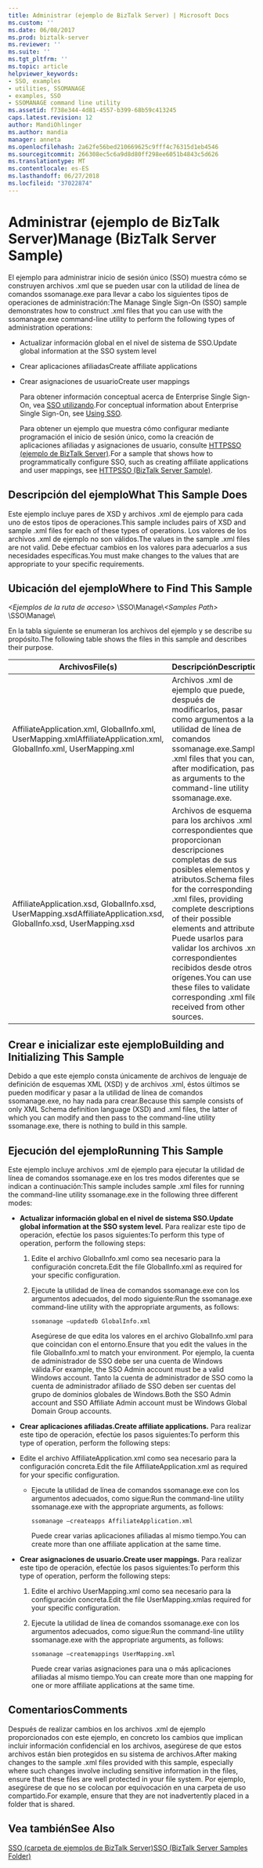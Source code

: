 ```yaml
---
title: Administrar (ejemplo de BizTalk Server) | Microsoft Docs
ms.custom: ''
ms.date: 06/08/2017
ms.prod: biztalk-server
ms.reviewer: ''
ms.suite: ''
ms.tgt_pltfrm: ''
ms.topic: article
helpviewer_keywords:
- SSO, examples
- utilities, SSOMANAGE
- examples, SSO
- SSOMANAGE command line utility
ms.assetid: f738e344-4d81-4557-b399-68b59c413245
caps.latest.revision: 12
author: MandiOhlinger
ms.author: mandia
manager: anneta
ms.openlocfilehash: 2a62fe56bed210669625c9fff4c76315d1eb4546
ms.sourcegitcommit: 266308ec5c6a9d8d80ff298ee6051b4843c5d626
ms.translationtype: MT
ms.contentlocale: es-ES
ms.lasthandoff: 06/27/2018
ms.locfileid: "37022874"
---
```

# <a name="manage-biztalk-server-sample"></a><span data-ttu-id="dbc80-102">Administrar (ejemplo de BizTalk Server)</span><span class="sxs-lookup"><span data-stu-id="dbc80-102">Manage (BizTalk Server Sample)</span></span>
<span data-ttu-id="dbc80-103">El ejemplo para administrar inicio de sesión único (SSO) muestra cómo se construyen archivos .xml que se pueden usar con la utilidad de línea de comandos ssomanage.exe para llevar a cabo los siguientes tipos de operaciones de administración:</span><span class="sxs-lookup"><span data-stu-id="dbc80-103">The Manage Single Sign-On (SSO) sample demonstrates how to construct .xml files that you can use with the ssomanage.exe command-line utility to perform the following types of administration operations:</span></span>  
  
- <span data-ttu-id="dbc80-104">Actualizar información global en el nivel de sistema de SSO.</span><span class="sxs-lookup"><span data-stu-id="dbc80-104">Update global information at the SSO system level</span></span>  
  
- <span data-ttu-id="dbc80-105">Crear aplicaciones afiliadas</span><span class="sxs-lookup"><span data-stu-id="dbc80-105">Create affiliate applications</span></span>  
  
- <span data-ttu-id="dbc80-106">Crear asignaciones de usuario</span><span class="sxs-lookup"><span data-stu-id="dbc80-106">Create user mappings</span></span>  
  
  <span data-ttu-id="dbc80-107">Para obtener información conceptual acerca de Enterprise Single Sign-On, vea [SSO utilizando](../core/using-sso.md).</span><span class="sxs-lookup"><span data-stu-id="dbc80-107">For conceptual information about Enterprise Single Sign-On, see [Using SSO](../core/using-sso.md).</span></span>  
  
  <span data-ttu-id="dbc80-108">Para obtener un ejemplo que muestra cómo configurar mediante programación el inicio de sesión único, como la creación de aplicaciones afiliadas y asignaciones de usuario, consulte [HTTPSSO (ejemplo de BizTalk Server)](../core/httpsso-biztalk-server-sample.md).</span><span class="sxs-lookup"><span data-stu-id="dbc80-108">For a sample that shows how to programmatically configure SSO, such as creating affiliate applications and user mappings, see [HTTPSSO (BizTalk Server Sample)](../core/httpsso-biztalk-server-sample.md).</span></span>  
  
## <a name="what-this-sample-does"></a><span data-ttu-id="dbc80-109">Descripción del ejemplo</span><span class="sxs-lookup"><span data-stu-id="dbc80-109">What This Sample Does</span></span>  
 <span data-ttu-id="dbc80-110">Este ejemplo incluye pares de XSD y archivos .xml de ejemplo para cada uno de estos tipos de operaciones.</span><span class="sxs-lookup"><span data-stu-id="dbc80-110">This sample includes pairs of XSD and sample .xml files for each of these types of operations.</span></span> <span data-ttu-id="dbc80-111">Los valores de los archivos .xml de ejemplo no son válidos.</span><span class="sxs-lookup"><span data-stu-id="dbc80-111">The values in the sample .xml files are not valid.</span></span> <span data-ttu-id="dbc80-112">Debe efectuar cambios en los valores para adecuarlos a sus necesidades específicas.</span><span class="sxs-lookup"><span data-stu-id="dbc80-112">You must make changes to the values that are appropriate to your specific requirements.</span></span>  
  
## <a name="where-to-find-this-sample"></a><span data-ttu-id="dbc80-113">Ubicación del ejemplo</span><span class="sxs-lookup"><span data-stu-id="dbc80-113">Where to Find This Sample</span></span>  
 <span data-ttu-id="dbc80-114">*\<Ejemplos de la ruta de acceso\>* \SSO\Manage\\</span><span class="sxs-lookup"><span data-stu-id="dbc80-114">*\<Samples Path\>* \SSO\Manage\\</span></span>  
  
 <span data-ttu-id="dbc80-115">En la tabla siguiente se enumeran los archivos del ejemplo y se describe su propósito.</span><span class="sxs-lookup"><span data-stu-id="dbc80-115">The following table shows the files in this sample and describes their purpose.</span></span>  
  
|<span data-ttu-id="dbc80-116">Archivos</span><span class="sxs-lookup"><span data-stu-id="dbc80-116">File(s)</span></span>|<span data-ttu-id="dbc80-117">Descripción</span><span class="sxs-lookup"><span data-stu-id="dbc80-117">Description</span></span>|  
|---------------|-----------------|  
|<span data-ttu-id="dbc80-118">AffiliateApplication.xml, GlobalInfo.xml, UserMapping.xml</span><span class="sxs-lookup"><span data-stu-id="dbc80-118">AffiliateApplication.xml, GlobalInfo.xml, UserMapping.xml</span></span>|<span data-ttu-id="dbc80-119">Archivos .xml de ejemplo que puede, después de modificarlos, pasar como argumentos a la utilidad de línea de comandos ssomanage.exe.</span><span class="sxs-lookup"><span data-stu-id="dbc80-119">Sample .xml files that you can, after modification, pass as arguments to the command-line utility ssomanage.exe.</span></span>|  
|<span data-ttu-id="dbc80-120">AffiliateApplication.xsd, GlobalInfo.xsd, UserMapping.xsd</span><span class="sxs-lookup"><span data-stu-id="dbc80-120">AffiliateApplication.xsd, GlobalInfo.xsd, UserMapping.xsd</span></span>|<span data-ttu-id="dbc80-121">Archivos de esquema para los archivos .xml correspondientes que proporcionan descripciones completas de sus posibles elementos y atributos.</span><span class="sxs-lookup"><span data-stu-id="dbc80-121">Schema files for the corresponding .xml files, providing complete descriptions of their possible elements and attributes.</span></span> <span data-ttu-id="dbc80-122">Puede usarlos para validar los archivos .xml correspondientes recibidos desde otros orígenes.</span><span class="sxs-lookup"><span data-stu-id="dbc80-122">You can use these files to validate corresponding .xml files received from other sources.</span></span>|  
  
## <a name="building-and-initializing-this-sample"></a><span data-ttu-id="dbc80-123">Crear e inicializar este ejemplo</span><span class="sxs-lookup"><span data-stu-id="dbc80-123">Building and Initializing This Sample</span></span>  
 <span data-ttu-id="dbc80-124">Debido a que este ejemplo consta únicamente de archivos de lenguaje de definición de esquemas XML (XSD) y de archivos .xml, éstos últimos se pueden modificar y pasar a la utilidad de línea de comandos ssomanage.exe, no hay nada para crear.</span><span class="sxs-lookup"><span data-stu-id="dbc80-124">Because this sample consists of only XML Schema definition language (XSD) and .xml files, the latter of which you can modify and then pass to the command-line utility ssomanage.exe, there is nothing to build in this sample.</span></span>  
  
## <a name="running-this-sample"></a><span data-ttu-id="dbc80-125">Ejecución del ejemplo</span><span class="sxs-lookup"><span data-stu-id="dbc80-125">Running This Sample</span></span>  
 <span data-ttu-id="dbc80-126">Este ejemplo incluye archivos .xml de ejemplo para ejecutar la utilidad de línea de comandos ssomanage.exe en los tres modos diferentes que se indican a continuación:</span><span class="sxs-lookup"><span data-stu-id="dbc80-126">This sample includes sample .xml files for running the command-line utility ssomanage.exe in the following three different modes:</span></span>  
  
- <span data-ttu-id="dbc80-127">**Actualizar información global en el nivel de sistema SSO.**</span><span class="sxs-lookup"><span data-stu-id="dbc80-127">**Update global information at the SSO system level.**</span></span> <span data-ttu-id="dbc80-128">Para realizar este tipo de operación, efectúe los pasos siguientes:</span><span class="sxs-lookup"><span data-stu-id="dbc80-128">To perform this type of operation, perform the following steps:</span></span>  
  
  1. <span data-ttu-id="dbc80-129">Edite el archivo GlobalInfo.xml como sea necesario para la configuración concreta.</span><span class="sxs-lookup"><span data-stu-id="dbc80-129">Edit the file GlobalInfo.xml as required for your specific configuration.</span></span>  
  
  2. <span data-ttu-id="dbc80-130">Ejecute la utilidad de línea de comandos ssomanage.exe con los argumentos adecuados, del modo siguiente:</span><span class="sxs-lookup"><span data-stu-id="dbc80-130">Run the ssomanage.exe command-line utility with the appropriate arguments, as follows:</span></span>  
  
     ```  
     ssomanage –updatedb GlobalInfo.xml  
     ```  
  
     <span data-ttu-id="dbc80-131">Asegúrese de que edita los valores en el archivo GlobalInfo.xml para que coincidan con el entorno.</span><span class="sxs-lookup"><span data-stu-id="dbc80-131">Ensure that you edit the values in the file GlobalInfo.xml to match your environment.</span></span> <span data-ttu-id="dbc80-132">Por ejemplo, la cuenta de administrador de SSO debe ser una cuenta de Windows válida.</span><span class="sxs-lookup"><span data-stu-id="dbc80-132">For example, the SSO Admin account must be a valid Windows account.</span></span> <span data-ttu-id="dbc80-133">Tanto la cuenta de administrador de SSO como la cuenta de administrador afiliado de SSO deben ser cuentas del grupo de dominios globales de Windows.</span><span class="sxs-lookup"><span data-stu-id="dbc80-133">Both the SSO Admin account and SSO Affiliate Admin account must be Windows Global Domain Group accounts.</span></span>  
  
- <span data-ttu-id="dbc80-134">**Crear aplicaciones afiliadas.**</span><span class="sxs-lookup"><span data-stu-id="dbc80-134">**Create affiliate applications.**</span></span> <span data-ttu-id="dbc80-135">Para realizar este tipo de operación, efectúe los pasos siguientes:</span><span class="sxs-lookup"><span data-stu-id="dbc80-135">To perform this type of operation, perform the following steps:</span></span>  
  
- <span data-ttu-id="dbc80-136">Edite el archivo AffiliateApplication.xml como sea necesario para la configuración concreta.</span><span class="sxs-lookup"><span data-stu-id="dbc80-136">Edit the file AffiliateApplication.xml as required for your specific configuration.</span></span>  
  
  - <span data-ttu-id="dbc80-137">Ejecute la utilidad de línea de comandos ssomanage.exe con los argumentos adecuados, como sigue:</span><span class="sxs-lookup"><span data-stu-id="dbc80-137">Run the command-line utility ssomanage.exe with the appropriate arguments, as follows:</span></span>  
  
    ```  
    ssomanage –createapps AffiliateApplication.xml  
    ```  
  
    <span data-ttu-id="dbc80-138">Puede crear varias aplicaciones afiliadas al mismo tiempo.</span><span class="sxs-lookup"><span data-stu-id="dbc80-138">You can create more than one affiliate application at the same time.</span></span>  
  
- <span data-ttu-id="dbc80-139">**Crear asignaciones de usuario.**</span><span class="sxs-lookup"><span data-stu-id="dbc80-139">**Create user mappings.**</span></span> <span data-ttu-id="dbc80-140">Para realizar este tipo de operación, efectúe los pasos siguientes:</span><span class="sxs-lookup"><span data-stu-id="dbc80-140">To perform this type of operation, perform the following steps:</span></span>  
  
  1. <span data-ttu-id="dbc80-141">Edite el archivo UserMapping.xml como sea necesario para la configuración concreta.</span><span class="sxs-lookup"><span data-stu-id="dbc80-141">Edit the file UserMapping.xmlas required for your specific configuration.</span></span>  
  
  2. <span data-ttu-id="dbc80-142">Ejecute la utilidad de línea de comandos ssomanage.exe con los argumentos adecuados, como sigue:</span><span class="sxs-lookup"><span data-stu-id="dbc80-142">Run the command-line utility ssomanage.exe with the appropriate arguments, as follows:</span></span>  
  
     ```  
     ssomanage –createmappings UserMapping.xml  
     ```  
  
     <span data-ttu-id="dbc80-143">Puede crear varias asignaciones para una o más aplicaciones afiliadas al mismo tiempo.</span><span class="sxs-lookup"><span data-stu-id="dbc80-143">You can create more than one mapping for one or more affiliate applications at the same time.</span></span>  
  
## <a name="comments"></a><span data-ttu-id="dbc80-144">Comentarios</span><span class="sxs-lookup"><span data-stu-id="dbc80-144">Comments</span></span>  
 <span data-ttu-id="dbc80-145">Después de realizar cambios en los archivos .xml de ejemplo proporcionados con este ejemplo, en concreto los cambios que implican incluir información confidencial en los archivos, asegúrese de que estos archivos están bien protegidos en su sistema de archivos.</span><span class="sxs-lookup"><span data-stu-id="dbc80-145">After making changes to the sample .xml files provided with this sample, especially where such changes involve including sensitive information in the files, ensure that these files are well protected in your file system.</span></span> <span data-ttu-id="dbc80-146">Por ejemplo, asegúrese de que no se colocan por equivocación en una carpeta de uso compartido.</span><span class="sxs-lookup"><span data-stu-id="dbc80-146">For example, ensure that they are not inadvertently placed in a folder that is shared.</span></span>  
  
## <a name="see-also"></a><span data-ttu-id="dbc80-147">Vea también</span><span class="sxs-lookup"><span data-stu-id="dbc80-147">See Also</span></span>  
 [<span data-ttu-id="dbc80-148">SSO (carpeta de ejemplos de BizTalk Server)</span><span class="sxs-lookup"><span data-stu-id="dbc80-148">SSO (BizTalk Server Samples Folder)</span></span>](../core/sso-biztalk-server-samples-folder.md)